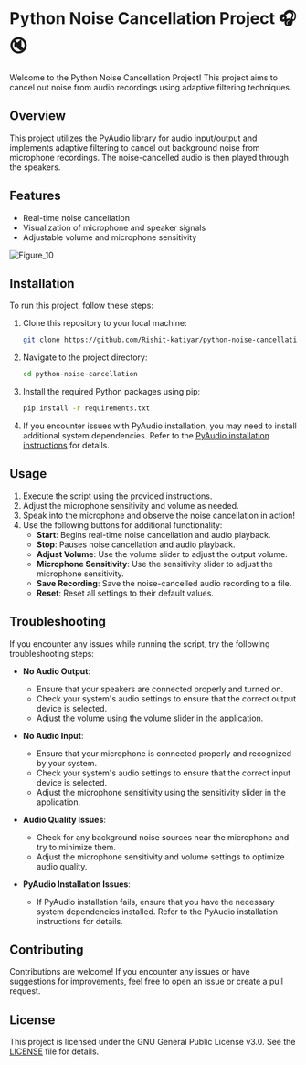 # Python Noise Cancellation Project 🎧🔇

Welcome to the Python Noise Cancellation Project! This project aims to cancel out noise from audio recordings using adaptive filtering techniques.

## Overview

This project utilizes the PyAudio library for audio input/output and implements adaptive filtering to cancel out background noise from microphone recordings. The noise-cancelled audio is then played through the speakers.

## Features

- Real-time noise cancellation
- Visualization of microphone and speaker signals
- Adjustable volume and microphone sensitivity

![Figure_10](https://github.com/Rishit-katiyar/python-noise-cancellation/assets/167756997/ccc7b993-1cad-493c-b3ac-dfedfcdac138)

## Installation

To run this project, follow these steps:

1. Clone this repository to your local machine:

   ```bash
   git clone https://github.com/Rishit-katiyar/python-noise-cancellation.git
   ```

2. Navigate to the project directory:

   ```bash
   cd python-noise-cancellation
   ```

3. Install the required Python packages using pip:

   ```bash
   pip install -r requirements.txt
   ```

4. If you encounter issues with PyAudio installation, you may need to install additional system dependencies. Refer to the [PyAudio installation instructions](https://people.csail.mit.edu/hubert/pyaudio/docs/#installation) for details.

## Usage

1. Execute the script using the provided instructions.
2. Adjust the microphone sensitivity and volume as needed.
3. Speak into the microphone and observe the noise cancellation in action!
4. Use the following buttons for additional functionality:
   - **Start**: Begins real-time noise cancellation and audio playback.
   - **Stop**: Pauses noise cancellation and audio playback.
   - **Adjust Volume**: Use the volume slider to adjust the output volume.
   - **Microphone Sensitivity**: Use the sensitivity slider to adjust the microphone sensitivity.
   - **Save Recording**: Save the noise-cancelled audio recording to a file.
   - **Reset**: Reset all settings to their default values.

## Troubleshooting

If you encounter any issues while running the script, try the following troubleshooting steps:

- **No Audio Output**:
  - Ensure that your speakers are connected properly and turned on.
  - Check your system's audio settings to ensure that the correct output device is selected.
  - Adjust the volume using the volume slider in the application.

- **No Audio Input**:
  - Ensure that your microphone is connected properly and recognized by your system.
  - Check your system's audio settings to ensure that the correct input device is selected.
  - Adjust the microphone sensitivity using the sensitivity slider in the application.

- **Audio Quality Issues**:
  - Check for any background noise sources near the microphone and try to minimize them.
  - Adjust the microphone sensitivity and volume settings to optimize audio quality.

- **PyAudio Installation Issues**:
  - If PyAudio installation fails, ensure that you have the necessary system dependencies installed. Refer to the PyAudio installation instructions for details.

## Contributing

Contributions are welcome! If you encounter any issues or have suggestions for improvements, feel free to open an issue or create a pull request.

## License

This project is licensed under the GNU General Public License v3.0. See the [LICENSE](LICENSE) file for details.
